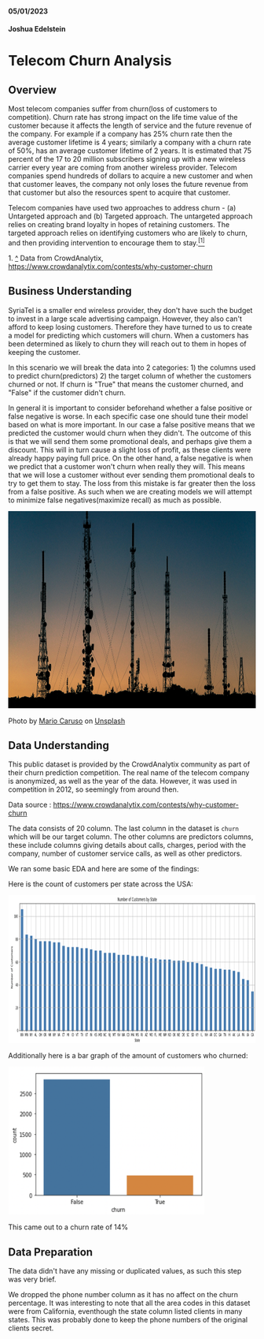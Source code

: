 #### 05/01/2023
#### Joshua Edelstein



# Telecom Churn Analysis
## Overview

Most telecom companies suffer from churn(loss of customers to competition). Churn rate has strong impact on the life time value of the customer because it affects the length of service and the future revenue of the company. For example if a company has 25% churn rate then the average customer lifetime is 4 years; similarly a company with a churn rate of 50%, has an average customer lifetime of 2 years. It is estimated that 75 percent of the 17 to 20 million subscribers signing up with a new wireless carrier every year are coming from another wireless provider. Telecom companies spend hundreds of dollars to acquire a new customer and when that customer leaves, the company not only loses the future revenue from that customer but also the resources spent to acquire that customer.

Telecom companies have used two approaches to address churn - (a) Untargeted approach and (b) Targeted approach. The untargeted approach relies on creating brand loyalty in hopes of retaining customers. The targeted approach relies on identifying customers who are likely to churn, and then providing intervention to encourage them to stay.<a name="cite_ref-1"></a>[<sup>[1]</sup>](#cite_note-1)

<a name="cite_note-1"></a>1. [^](#cite_ref-1) Data from CrowdAnalytix, https://www.crowdanalytix.com/contests/why-customer-churn

## Business Understanding

SyriaTel is a smaller end wireless provider, they don't have such the budget to invest in a large scale advertising campaign. However, they also can't afford to keep losing customers. Therefore they have turned to us to create a model for predicting which customers will churn. When a customers has been determined as likely to churn they will reach out to them in hopes of keeping the customer.

In this scenario we will break the data into 2 categories: 1) the columns used to predict churn(predictors) 2) the target column of whether the customers churned or not. If churn is "True" that means the customer churned, and "False" if the customer didn't churn. 

In general it is important to consider beforehand whether a false positive or false negative is worse. In each specific case one should tune their model based on what is more important. In our case a false positive means that we predicted the customer would churn when they didn't. The outcome of this is that we will send them some promotional deals, and perhaps give them a discount. This will in turn cause a slight loss of profit, as these clients were already happy paying full price. On the other hand, a false negative is when we predict that a customer won't churn when really they will. This means that we will lose a customer without ever sending them promotional deals to try to get them to stay. The loss from this mistake is far greater then the loss from a false positive. As such when we are creating models we will attempt to minimize false negatives(maximize recall) as much as possible.

<div>
<img src="Images/telephone_poles.jpg", width = 800, height = 400/>
</div>

Photo by <a href="https://unsplash.com/@giggiulena?utm_source=unsplash&utm_medium=referral&utm_content=creditCopyText">Mario Caruso</a> on <a href="https://unsplash.com/photos/0C9VmZUqcT8?utm_source=unsplash&utm_medium=referral&utm_content=creditCopyText">Unsplash</a>
  
## Data Understanding
This public dataset is provided by the CrowdAnalytix community as part of their churn prediction competition. The real name of the telecom company is anonymized, as well as the year of the data. However, it was used in competition in 2012, so seemingly from around then. 

Data source : https://www.crowdanalytix.com/contests/why-customer-churn

The data consists of 20 column. The last column in the dataset is `churn` which will be our target column. The other columns are predictors columns, these include columns giving details about calls, charges, period with the company, number of customer service calls, as well as other predictors.

We ran some basic EDA and here are some of the findings:

Here is the count of customers per state across the USA:

<div>
<img src="Images/states.jpg", width = 700, height = 300/>
</div>

Additionally here is a bar graph of the amount of customers who churned:

<div>
<img src="Images/churn.jpg", width = 400, height = 300/>
</div>

This came out to a churn rate of 14%

## Data Preparation

The data didn't have any missing or duplicated values, as such this step was very brief. 

We dropped the phone number column as it has no affect on the churn percentage. 
It was interesting to note that all the area codes in this dataset were from California, eventhough the state column listed clients in many states. This was probably done to keep the phone numbers of the original clients secret.


